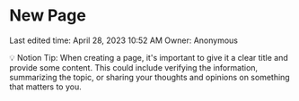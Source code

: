 # New Page

Last edited time: April 28, 2023 10:52 AM
Owner: Anonymous

<aside>
💡 Notion Tip: When creating a page, it's important to give it a clear title and provide some content. This could include verifying the information, summarizing the topic, or sharing your thoughts and opinions on something that matters to you.

</aside>
